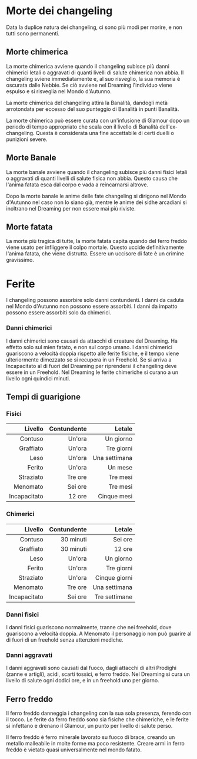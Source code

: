 # Morte dei changeling

Data la duplice natura dei changeling, ci sono più modi per morire, e non tutti sono permanenti.  

## Morte chimerica

La morte chimerica avviene quando il changeling subisce più danni chimerici letali o aggravati di quanti livelli di salute chimerica non abbia. Il changeling sviene immediatamente e, al suo risveglio, la sua memoria è oscurata dalle Nebbie. Se ciò avviene nel Dreaming l'individuo viene espulso e si risveglia nel Mondo d'Autunno.  

La morte chimerica del changeling attira la Banalità, dandogli metà arrotondata per eccesso del suo punteggio di Banalità in punti Banalità.  

La morte chimerica può essere curata con un'infusione di Glamour dopo un periodo di tempo appropriato che scala con il livello di Banalità dell'ex-changeling. Questa è considerata una fine accettabile di certi duelli o punizioni severe.

## Morte Banale

La morte banale avviene quando il changeling subisce più danni fisici letali o aggravati di quanti livelli di salute fisica non abbia. Questo causa che l'anima fatata esca dal corpo e vada a reincarnarsi altrove.  

Dopo la morte banale le anime delle fate changeling si dirigono nel Mondo d'Autunno nel caso non lo siano già, mentre le anime dei sidhe arcadiani si inoltrano nel Dreaming per non essere mai più riviste.  

## Morte fatata

La morte più tragica di tutte, la morte fatata capita quando del ferro freddo viene usato per infliggere il colpo mortale. Questo uccide definitivamente l'anima fatata, che viene distrutta. Essere un uccisore di fate è un crimine gravissimo.  

# Ferite

I changeling possono assorbire solo danni contundenti. I danni da caduta nel Mondo d'Autunno non possono essere assorbiti. I danni da impatto possono essere assorbiti solo da chimerici. 

### Danni chimerici

I danni chimerici sono causati da attacchi di creature del Dreaming. Ha effetto solo sul mien fatato, e non sul corpo umano. I danni chimerici guariscono a velocità doppia rispetto alle ferite fisiche, e il tempo viene ulteriormente dimezzato se si recupera in un Freehold. Se si arriva a Incapacitato al di fuori del Dreaming per riprendersi il changeling deve essere in un Freehold. Nel Dreaming le ferite chimeriche si curano a un livello ogni quindici minuti.  

## Tempi di guarigione

### Fisici

|      Livello | Contundente |        Letale |
|-------------:|------------:|--------------:|
|      Contuso |      Un'ora |     Un giorno |
|    Graffiato |      Un'ora |    Tre giorni |
|         Leso |      Un'ora | Una settimana |
|       Ferito |      Un'ora |       Un mese |
|    Straziato |     Tre ore |      Tre mesi |
|     Menomato |     Sei ore |      Tre mesi |
| Incapacitato |      12 ore |   Cinque mesi |

### Chimerici

|      Livello | Contundente |        Letale |
|-------------:|------------:|--------------:|
|      Contuso |   30 minuti |       Sei ore |
|    Graffiato |   30 minuti |        12 ore |
|         Leso |      Un'ora |     Un giorno |
|       Ferito |      Un'ora |    Tre giorni |
|    Straziato |      Un'ora | Cinque giorni |
|     Menomato |     Tre ore | Una settimana |
| Incapacitato |     Sei ore | Tre settimane |

### Danni fisici

I danni fisici guariscono normalmente, tranne che nei freehold, dove guariscono a velocità doppia. A Menomato il personaggio non può guarire al di fuori di un freehold senza attenzioni mediche.  

### Danni aggravati

I danni aggravati sono causati dal fuoco, dagli attacchi di altri Prodighi (zanne e artigli), acidi, scarti tossici, e ferro freddo. Nel Dreaming si cura un livello di salute ogni dodici ore, e in un freehold uno per giorno.

## Ferro freddo

Il ferro freddo danneggia i changeling con la sua sola presenza, ferendo con il tocco. Le ferite da ferro freddo sono sia fisiche che chimeriche, e le ferite si infettano e drenano il Glamour, un punto per livello di salute perso.  

Il ferro freddo è ferro minerale lavorato su fuoco di brace, creando un metallo malleabile in molte forme ma poco resistente. Creare armi in ferro freddo è vietato quasi universalmente nel mondo fatato.
